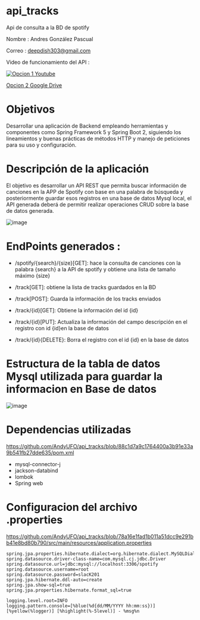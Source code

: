 # api_tracks
Api de consulta a la BD de spotify

Nombre : Andres González Pascual

Correo : deepdish303@gmail.com

Video de funcionamiento del API : 

[![Opcion 1 Youtube](https://img.youtube.com/vi/8-i0zaTGVjw/0.jpg)](https://www.youtube.com/watch?v=8-i0zaTGVjw)

[Opcion 2 Google Drive](https://drive.google.com/file/d/10XIG4H0Sjcp3L3HS9RUtaFe7TlzZWIJc/view?usp=sharing)


# Objetivos

Desarrollar una aplicación de Backend empleando herramientas y componentes como Spring Framework 5 y Spring Boot 2, siguiendo los lineamientos y buenas prácticas de métodos HTTP y manejo de peticiones para su uso y configuración.


# Descripción de la aplicación

El objetivo es desarrollar un API REST que permita buscar información  de canciones en la APP de Spotify con base en una palabra de búsqueda y posteriormente guardar esos registros en una base de datos Mysql local, el API generada deberá de permitir realizar operaciones CRUD sobre la base de datos generada.

![image](https://user-images.githubusercontent.com/15675318/208328595-29ab8f8b-af0e-48d1-9c5e-df80eecbdaf7.png)

# EndPoints generados :

 * /spotify/{search}/{size}[GET]: hace la consulta de canciones con la palabra {search} a la API de spotify  y obtiene una lista de tamaño máximo {size}
 
 * /track[GET]: obtiene la lista de tracks guardados en la BD
 
 * /track[POST]: Guarda la información de los tracks enviados
 
 * /track/{id}[GET]: Obtiene la información del id {id}
 
 * /track/{id}[PUT]: Actualiza la información del campo descripción en el registro con id {id}en la base de datos 
 
 * /track/{id}{DELETE}: Borra el registro con el id {id} en la base de datos

# Estructura de la tabla de datos Mysql utilizada para guardar la informacion en Base de datos

![image](https://user-images.githubusercontent.com/15675318/208333238-99591c49-dbe4-4397-85de-300c2ed1acc4.png)

# Dependencias utilizadas

https://github.com/AndyUFO/api_tracks/blob/88c1d7a9c1764400a3b91e33a9b541fb27dde635/pom.xml

* mysql-connector-j
* jackson-databind
* lombok
* Spring web

# Configuracion del archivo .properties

https://github.com/AndyUFO/api_tracks/blob/78a16e1fad1b011a51dcc9e291bb41e8bd80b790/src/main/resources/application.properties

```
spring.jpa.properties.hibernate.dialect=org.hibernate.dialect.MySQLDialect
spring.datasource.driver-class-name=com.mysql.cj.jdbc.Driver
spring.datasource.url=jdbc:mysql://localhost:3306/spotify
spring.datasource.username=root
spring.datasource.password=slacK201
spring.jpa.hibernate.ddl-auto=create
spring.jpa.show-sql=true
spring.jpa.properties.hibernate.format_sql=true

logging.level.root=INFO
logging.pattern.console=[%blue(%d{dd/MM/YYYY hh:mm:ss})] [%yellow(%logger)] [%highlight(%-5level)] - %msg%n
```









